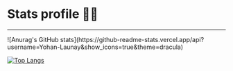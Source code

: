 <h1>Stats profile 👨‍💻</h1>
<hr />
![Anurag's GitHub stats](https://github-readme-stats.vercel.app/api?username=Yohan-Launay&show_icons=true&theme=dracula)

[![Top Langs](https://github-readme-stats.vercel.app/api/top-langs/?username=Yohan-Launay&show_icons=true&theme=dracula)](https://github.com/anuraghazra/github-readme-stats)

